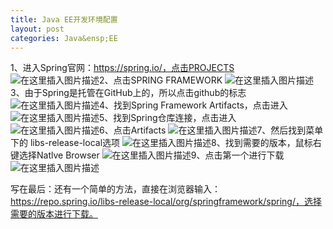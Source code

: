 ```yaml
---
title: Java EE开发环境配置
layout: post
categories: Java&ensp;EE
---
```




1、进入Spring官网：https://spring.io/，点击PROJECTS
![在这里插入图片描述](https://img-blog.csdnimg.cn/20200210104311350.png?x-oss-process=image/watermark,type_ZmFuZ3poZW5naGVpdGk,shadow_10,text_aHR0cHM6Ly9ibG9nLmNzZG4ubmV0L3FxXzQxNDIyNDQ4,size_16,color_FFFFFF,t_70)2、点击SPRING FRAMEWORK
![在这里插入图片描述](https://img-blog.csdnimg.cn/20200210104406745.png?x-oss-process=image/watermark,type_ZmFuZ3poZW5naGVpdGk,shadow_10,text_aHR0cHM6Ly9ibG9nLmNzZG4ubmV0L3FxXzQxNDIyNDQ4,size_16,color_FFFFFF,t_70)3、由于Spring是托管在GitHub上的，所以点击github的标志
![在这里插入图片描述](https://img-blog.csdnimg.cn/20200210104549988.png?x-oss-process=image/watermark,type_ZmFuZ3poZW5naGVpdGk,shadow_10,text_aHR0cHM6Ly9ibG9nLmNzZG4ubmV0L3FxXzQxNDIyNDQ4,size_16,color_FFFFFF,t_70)4、找到Spring Framework Artifacts，点击进入
![在这里插入图片描述](https://img-blog.csdnimg.cn/20200210104756310.png?x-oss-process=image/watermark,type_ZmFuZ3poZW5naGVpdGk,shadow_10,text_aHR0cHM6Ly9ibG9nLmNzZG4ubmV0L3FxXzQxNDIyNDQ4,size_16,color_FFFFFF,t_70)5、找到Spring仓库连接，点击进入
![在这里插入图片描述](https://img-blog.csdnimg.cn/20200210104847866.png?x-oss-process=image/watermark,type_ZmFuZ3poZW5naGVpdGk,shadow_10,text_aHR0cHM6Ly9ibG9nLmNzZG4ubmV0L3FxXzQxNDIyNDQ4,size_16,color_FFFFFF,t_70)6、点击Artifacts
![在这里插入图片描述](https://img-blog.csdnimg.cn/20200210104904578.png?x-oss-process=image/watermark,type_ZmFuZ3poZW5naGVpdGk,shadow_10,text_aHR0cHM6Ly9ibG9nLmNzZG4ubmV0L3FxXzQxNDIyNDQ4,size_16,color_FFFFFF,t_70)7、然后找到菜单下的 libs-release-local选项
![在这里插入图片描述](https://img-blog.csdnimg.cn/20200210105915448.png?x-oss-process=image/watermark,type_ZmFuZ3poZW5naGVpdGk,shadow_10,text_aHR0cHM6Ly9ibG9nLmNzZG4ubmV0L3FxXzQxNDIyNDQ4,size_16,color_FFFFFF,t_70)8、找到需要的版本，鼠标右键选择Natlve Browser
![在这里插入图片描述](https://img-blog.csdnimg.cn/20200210110606966.png?x-oss-process=image/watermark,type_ZmFuZ3poZW5naGVpdGk,shadow_10,text_aHR0cHM6Ly9ibG9nLmNzZG4ubmV0L3FxXzQxNDIyNDQ4,size_16,color_FFFFFF,t_70)9、点击第一个进行下载
![在这里插入图片描述](https://img-blog.csdnimg.cn/2020021011071192.png?x-oss-process=image/watermark,type_ZmFuZ3poZW5naGVpdGk,shadow_10,text_aHR0cHM6Ly9ibG9nLmNzZG4ubmV0L3FxXzQxNDIyNDQ4,size_16,color_FFFFFF,t_70)

写在最后：还有一个简单的方法，直接在浏览器输入：https://repo.spring.io/libs-release-local/org/springframework/spring/，选择需要的版本进行下载。


